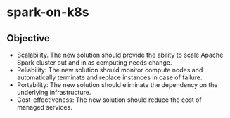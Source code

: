 # spark-on-k8s

## Objective
* Scalability.
The new solution should provide the ability to scale Apache Spark cluster out and in as computing needs change.
* Reliability:
The new solution should monitor compute nodes and automatically terminate and replace instances in case of failure.
* Portability:
The new solution should eliminate the dependency on the underlying infrastructure.
* Cost-effectiveness:
The new solution should reduce the cost of managed services.
